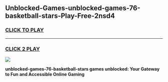 
## Unblocked-Games-unblocked-games-76-basketball-stars-Play-Free-2nsd4
<h3>
<a href="https://premium76.site?title=unblocked-games-76-basketball-stars&ref=10A">CLICK TO PLAY</a></h3>
<hr>

<h3>
<a href="https://premium76.site?title=unblocked-games-76-basketball-stars&ref=10A">CLICK 2 PLAY</a>
  
</h3>

<a href="https://premium76.site?title=unblocked-games-76-basketball-stars&ref=10A"><img src="https://clearcache.store/games.png"></a>


**unblocked-games-76-basketball-stars games unblocked: Your Gateway to Fun and Accessible Online Gaming**
